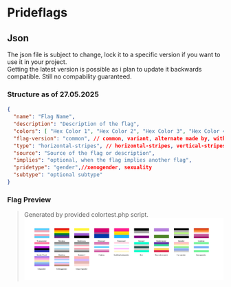 # Prideflags

## Json
The json file is subject to change, lock it to a specific version if you want to use it in your project.  
Getting the latest version is possible as i plan to update it backwards compatible. Still no compability guaranteed.  

### Structure as of 27.05.2025
```json
{
  "name": "Flag Name",
  "description": "Description of the flag",
  "colors": [ "Hex Color 1", "Hex Color 2", "Hex Color 3", "Hex Color 4", "Hex Color 5" ... ],
  "flag-version": "common", // common, variant, alternate made by, without symbol, etc.
  "type": "horizontal-stripes", // horizontal-stripes, vertical-stripes, 130-degree-stripes, [0-360]-degree-stripes...
  "source": "Source of the flag or description",
  "implies": "optional, when the flag implies another flag",
  "pridetype": "gender",//xenogender, sexuality
  "subtype": "optional subtype"
}
```

### Flag Preview  
>Generated by provided colortest.php script.
![colortest](/lgbtq/flags/colortest.png)
